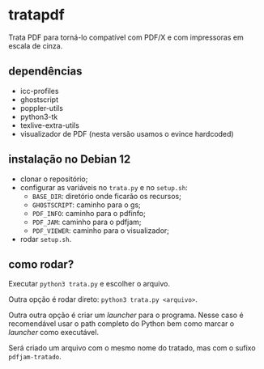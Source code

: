 # tratapdf
Trata PDF para torná-lo compatível com PDF/X e com impressoras em escala de cinza.

## dependências
  - icc-profiles
  - ghostscript
  - poppler-utils
  - python3-tk
  - texlive-extra-utils
  - visualizador de PDF (nesta versão usamos o evince hardcoded)

## instalação no Debian 12
  - clonar o repositório;
  - configurar as variáveis no `trata.py` e no `setup.sh`:
    - `BASE_DIR`: diretório onde ficarão os recursos;
    - `GHOSTSCRIPT`: caminho para o gs;
    - `PDF_INFO`: caminho para o pdfinfo;
    - `PDF_JAM`: caminho para o pdfjam;
    - `PDF_VIEWER`: caminho para o visualizador;
  - rodar `setup.sh`.

## como rodar?
Executar `python3 trata.py` e escolher o arquivo.

Outra opção é rodar direto: `python3 trata.py <arquivo>`.

Outra outra opção é criar um _launcher_ para o programa. Nesse caso é recomendável usar o path completo do Python bem como marcar o _launcher_ como executável.

Será criado um arquivo com o mesmo nome do tratado, mas com o sufixo `pdfjam-tratado`.
